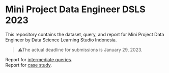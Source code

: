# Mini Project Data Engineer DSLS 2023

This repository contains the dataset, query, and report for Mini Project Data Engineer by Data Science Learning Studio Indonesia.  
> ⚠The actual deadline for submissions is January 29, 2023.  

Report for [intermediate queries](https://docs.google.com/document/d/1OZjp2gY8ZeRNQVzBATibjhHFdIwEmElJsLlPoV8X6oA/edit?usp=sharing).  
Report for [case study](https://docs.google.com/presentation/d/1awDFBXV2_x7e-jIZR2m1C0xtaS432YnbA654WOpwLTU/edit?usp=sharing).
